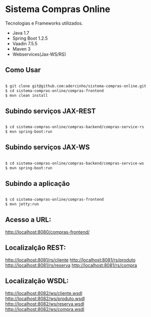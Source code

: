 Sistema Compras Online
==================

Tecnologias e Frameworks utilizados.

* Java 1.7
* Spring Boot 1.2.5
* Vaadin 7.5.5
* Maven 3
* Webservices(Jax-WS/RS)

Como Usar
-----
```bash

$ git clone git@github.com:adercinho/sistema-compras-online.git
$ cd sistema-compras-online/compras-frontend
$ mvn clean install
```

Subindo serviços JAX-REST
------
```bash

$ cd sistema-compras-online/compras-backend/compras-service-rs
$ mvn spring-boot:run
```

Subindo serviços JAX-WS
------
```bash

$ cd sistema-compras-online/compras-backend/compras-service-ws
$ mvn spring-boot:run
```

Subindo a aplicação
------
```bash

$ cd sistema-compras-online/compras-frontend
$ mvn jetty:run
```

Acesso a URL:
------
[http://localhost:8080/compras-frontend/](http://localhost:8080/compras-frontend/)


Localizalção REST:
---------

[http://localhost:8081/rs/cliente](http://localhost:8081/rs/cliente)
[http://localhost:8081/rs/produto](http://localhost:8081/rs/produto)
[http://localhost:8081/rs/reserva](http://localhost:8081/rs/reserva)
[http://localhost:8081/rs/compra](http://localhost:8081/rs/compra)


Localizalção WSDL:
---------
[http://localhost:8082/ws/cliente.wsdl](http://localhost:8082/ws/cliente.wsdl)
[http://localhost:8082/ws/produto.wsdl](http://localhost:8082/ws/produto.wsdl)
[http://localhost:8082/ws/reserva.wsdl](http://localhost:8082/ws/reserva.wsdl)
[http://localhost:8082/ws/compra.wsdl](http://localhost:8082/ws/compra.wsdl)



